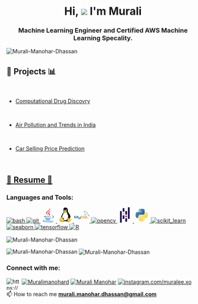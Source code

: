 <h1 align="center">Hi, <img src="https://media.giphy.com/media/hvRJCLFzcasrR4ia7z/giphy.gif" width="25"> I'm Murali </h1>
<h3 align="center">Machine Learning Engineer and Certified AWS Machine Learning Specality.</h3>

<p align="left"> <img src="https://komarev.com/ghpvc/?username=Murali-Manohar-Dhassan&label=Profile%20views&color=0e75b6&style=flat" alt="Murali-Manohar-Dhassan" /> </p>

## 📌 Projects 📊

<br>

- <a href="https://github.com/Murali-Manohar-Dhassan/Computational-Drug-Discovery">
  Computational Drug Discovry
</a>

<br>

- <a href="https://github.com/Murali-Manohar-Dhassan/AQ-India">
  Air Pollution and Trends in India
</a>

<br>

- <a href="https://github.com/Murali-Manohar-Dhassan/Used-Cars-selling-price-prediction">
  Car Selling Price Prediction
</a>

<br>


  ## <a href=""> 📌 Resume 📜</a>













<h3 align="left">Languages and Tools:</h3>
<p align="left"> <a href="https://www.gnu.org/software/bash/" target="_blank" rel="noreferrer"> <img src="https://www.vectorlogo.zone/logos/gnu_bash/gnu_bash-icon.svg" alt="bash" width="40" height="40"/> </a>  <a href="https://git-scm.com/" target="_blank" rel="noreferrer"> <img src="https://www.vectorlogo.zone/logos/git-scm/git-scm-icon.svg" alt="git" width="40" height="40"/> </a> <a href="https://www.java.com" target="_blank" rel="noreferrer"> <img src="https://raw.githubusercontent.com/devicons/devicon/master/icons/java/java-original.svg" alt="java" width="40" height="40"/> </a> <a href="https://www.linux.org/" target="_blank" rel="noreferrer"> <img src="https://raw.githubusercontent.com/devicons/devicon/master/icons/linux/linux-original.svg" alt="linux" width="40" height="40"/> </a> <a href="https://www.mysql.com/" target="_blank" rel="noreferrer"> <img src="https://raw.githubusercontent.com/devicons/devicon/master/icons/mysql/mysql-original-wordmark.svg" alt="mysql" width="40" height="40"/> </a> <a href="https://opencv.org/" target="_blank" rel="noreferrer"> <img src="https://www.vectorlogo.zone/logos/opencv/opencv-icon.svg" alt="opencv" width="40" height="40"/> </a> <a href="https://pandas.pydata.org/" target="_blank" rel="noreferrer"> <img src="https://raw.githubusercontent.com/devicons/devicon/2ae2a900d2f041da66e950e4d48052658d850630/icons/pandas/pandas-original.svg" alt="pandas" width="40" height="40"/> </a> <a href="https://www.python.org" target="_blank" rel="noreferrer"> <img src="https://raw.githubusercontent.com/devicons/devicon/master/icons/python/python-original.svg" alt="python" width="40" height="40"/> </a> <a href="https://scikit-learn.org/" target="_blank" rel="noreferrer"> <img src="https://upload.wikimedia.org/wikipedia/commons/0/05/Scikit_learn_logo_small.svg" alt="scikit_learn" width="40" height="40"/> </a> <a href="https://seaborn.pydata.org/" target="_blank" rel="noreferrer"> <img src="https://seaborn.pydata.org/_images/logo-mark-lightbg.svg" alt="seaborn" width="40" height="40"/> </a> <a href="https://www.tensorflow.org" target="_blank" rel="noreferrer"> <img src="https://www.vectorlogo.zone/logos/tensorflow/tensorflow-icon.svg" alt="tensorflow" width="40" height="40"/> </a><a href=https://cran.r-project.org/web/packages/rlang/index.html targets="blank"><img src="https://camo.githubusercontent.com/ac18665005b4292614735b188d530aaef130923b605838a83f876dc0d5409b9f/68747470733a2f2f7777772e722d70726f6a6563742e6f72672f6c6f676f2f526c6f676f2e737667" alt="R" height="30" width="40" /></a>
</p>



<p><img align="center" src="https://github-readme-streak-stats.herokuapp.com/?user=Murali-Manohar-Dhassan&" alt="Murali-Manohar-Dhassan" /></p>
<p><img align="left" src="https://github-readme-stats.vercel.app/api/top-langs?username=Murali-Manohar-Dhassan&show_icons=true&locale=en&layout=compact" alt="Murali-Manohar-Dhassan" /></p>
<p>&nbsp;<img align="center" src="https://github-readme-stats.vercel.app/api?username=Murali-Manohar-Dhassan&show_icons=true&locale=en" alt="Murali-Manohar-Dhassan" /></p>


<h3 align="left">Connect with me:</h3>
<p align="left">
<a href="https://www.linkedin.com/in/murali-manohar-" target="blank"><img align="center" src="https://raw.githubusercontent.com/rahuldkjain/github-profile-readme-generator/master/src/images/icons/Social/linked-in-alt.svg" alt="Muralimanohard" height="30" width="40" /></a>
<a href="https://kaggle.com/muralimanohard" target="blank"><img align="center" src="https://raw.githubusercontent.com/rahuldkjain/github-profile-readme-generator/master/src/images/icons/Social/kaggle.svg" alt="Murali Manohar" height="30" width="40" /></a>
<a href="https://instagram.com/muralee.xo" target="blank"><img align="center" src="https://raw.githubusercontent.com/rahuldkjain/github-profile-readme-generator/master/src/images/icons/Social/instagram.svg" alt="instagram.com/muralee.xo" height="30" width="40" /></a>
 <img align="left" src="https://upload.wikimedia.org/wikipedia/commons/5/53/SoloLearn_logo.svg" alt="https://www.sololearn.com/profile/3085198" height="30" width="40" /></a>

</p>

📫 How to reach me **murali.manohar.dhassan@gmail.com**
